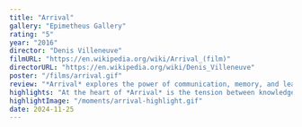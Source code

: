 ```yaml
---
title: "Arrival"
gallery: "Epimetheus Gallery"
rating: "5"
year: "2016"
director: "Denis Villeneuve"
filmURL: "https://en.wikipedia.org/wiki/Arrival_(film)"
directorURL: "https://en.wikipedia.org/wiki/Denis_Villeneuve"
poster: "/films/arrival.gif"
review: "*Arrival* explores the power of communication, memory, and leadership in the face of uncertainty. Linguist Louise Banks (Amy Adams) steps into the role of an unlikely leader, deciphering an alien language that challenges humanity’s linear perception of time. The film explores the profound connection between language and thought, revealing how the way we communicate shapes not only our understanding of the world but also our ability to navigate its complexities. *Arrival* poses a vital question: can embracing the unknown and breaking linguistic barriers unlock a path to coexistence, even as memory and foresight collide?"
highlights: "At the heart of *Arrival* is the tension between knowledge and consequence. Louise’s journey reveals that understanding the alien Heptapod’s circular language alters her perception of time, intertwining past, present, and future in a way that forces her to make choices heavy with emotional sacrifice. This mirrors the difficult decisions leaders often face: prioritizing the greater good while shouldering personal loss. Paired with Jóhann Jóhannsson’s haunting score, the film masterfully conveys the weight of memory as both a gift and a burden. Ultimately, *Arrival* reminds us that communication isn’t just about understanding others — it’s about understanding ourselves and the world we choose to shape."
highlightImage: "/moments/arrival-highlight.gif"
date: 2024-11-25
---
```


